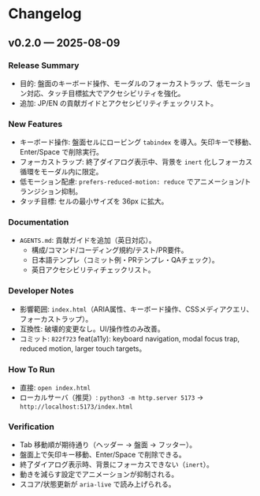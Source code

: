 # Changelog

## v0.2.0 — 2025-08-09

### Release Summary
- 目的: 盤面のキーボード操作、モーダルのフォーカストラップ、低モーション対応、タッチ目標拡大でアクセシビリティを強化。
- 追加: JP/EN の貢献ガイドとアクセシビリティチェックリスト。

### New Features
- キーボード操作: 盤面セルにロービング `tabindex` を導入。矢印キーで移動、Enter/Space で削除実行。
- フォーカストラップ: 終了ダイアログ表示中、背景を `inert` 化しフォーカス循環をモーダル内に限定。
- 低モーション配慮: `prefers-reduced-motion: reduce` でアニメーション/トランジション抑制。
- タッチ目標: セルの最小サイズを 36px に拡大。

### Documentation
- `AGENTS.md`: 貢献ガイドを追加（英日対応）。
  - 構成/コマンド/コーディング規約/テスト/PR要件。
  - 日本語テンプレ（コミット例・PRテンプレ・QAチェック）。
  - 英日アクセシビリティチェックリスト。

### Developer Notes
- 影響範囲: `index.html`（ARIA属性、キーボード操作、CSSメディアクエリ、フォーカストラップ）。
- 互換性: 破壊的変更なし。UI/操作性のみ改善。
- コミット: `822f723` feat(a11y): keyboard navigation, modal focus trap, reduced motion, larger touch targets。

### How To Run
- 直接: `open index.html`
- ローカルサーバ（推奨）: `python3 -m http.server 5173` → `http://localhost:5173/index.html`

### Verification
- Tab 移動順が期待通り（ヘッダー → 盤面 → フッター）。
- 盤面上で矢印キー移動、Enter/Space で削除できる。
- 終了ダイアログ表示時、背景にフォーカスできない（`inert`）。
- 動きを減らす設定でアニメーションが抑制される。
- スコア/状態更新が `aria-live` で読み上げられる。
